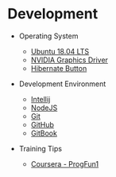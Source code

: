 # Development

- Operating System
  - [Ubuntu 18.04 LTS](os/ubuntu.md)
  - [NVIDIA Graphics Driver](os/videographics.md)
  - [Hibernate Button](os/hibernateButton.md)
  
- Development Environment
  - [Intellij](env/intellij.md)
  - [NodeJS](env/nodejs.md)
  - [Git](env/git.md)
  - [GitHub](env/github.md)
  - [GitBook](env/gitbook.md)
  
- Training Tips
  - [Coursera - ProgFun1](training/coursera-progfun1.md)
  